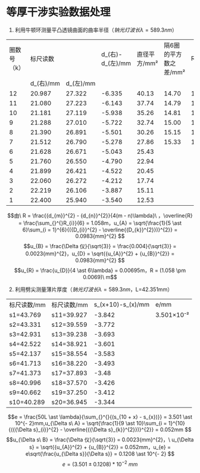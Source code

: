 # 等厚干涉实验数据处理

1.  利用牛顿环测量平凸透镜曲面的曲率半径（$钠光灯波长\lambda = 589.3nm$）

|             |           |           |                  |              |                       |       |                  |
|-------------|-----------|-----------|------------------|--------------|-----------------------|-------|------------------|
| 圈数号（k） | 标尺读数  |           | d_(右)-d_(左)/mm | 直径平方/mm² | 隔6圈的平方数之差/mm² | R/m   | $\overline{R}$/m |
|             | d_(右)/mm | d_(左)/mm |                  |              |                       |       |                  |
| 12          | 20.987    | 27.322    | -6.335           | 40.13        | 14.70                 | 1.039 | 1.058            |
| 11          | 21.080    | 27.223    | -6.143           | 37.74        | 14.79                 | 1.046 |                  |
| 10          | 21.181    | 27.119    | -5.938           | 35.26        | 14.81                 | 1.047 |                  |
| 9           | 21.288    | 27.010    | -5.722           | 32.74        | 15.00                 | 1.061 |                  |
| 8           | 21.390    | 26.891    | -5.501           | 30.26        | 15.15                 | 1.071 |                  |
| 7           | 21.512    | 26.790    | -5.278           | 27.86        | 15.33                 | 1.084 |                  |
| 6           | 21.628    | 26.671    | -5.043           | 25.43        |                       |       |                  |
| 5           | 21.760    | 26.550    | -4.790           | 22.94        |                       |       |                  |
| 4           | 21.899    | 26.421    | -4.522           | 20.45        |                       |       |                  |
| 3           | 22.060    | 26.272    | -4.212           | 17.74        |                       |       |                  |
| 2           | 22.219    | 26.106    | -3.887           | 15.11        |                       |       |                  |
| 1           | 22.400    | 25.940    | -3.540           | 12.53        |                       |       |                  |

$$由\ R = \frac{{d_{m}}^{2} - {d_{n}}^{2}}{4(m - n)\lambda}\ ，\overline{R} = \frac{\sum_{}^{}R_{i}}{6} = 1.058m，u_{A} = \sqrt{\frac{1}{5 \ast 6}\sum_{i = 1}^{6}{({D_{i}}^{2} - \overline{{D_{k}}^{2}})}^{2}} = 0.0983{mm}^{2}
$$$$u_{B} = \frac{\Delta 仪}{\sqrt{3}} = \frac{0.004}{\sqrt{3}} = 0.0023{mm}^{2}，u_{D} = \sqrt{{u_{A}}^{2} + {u_{B}}^{2}} = 0.0983{mm}^{2}
$$$$u_{R} = \frac{u_{D}}{4 \ast 6\lambda} = 0.00695m，R = (1.058 \pm 0.0069)\ m$$

2.  利用劈尖测量薄片厚度（$钠光灯波长\lambda = 589.3nm，$L=42.351mm）

|             |             |                   |            |
|-------------|-------------|-------------------|------------|
| 标尺读数/mm | 标尺读数/mm | s_(x+10)-s_(x)/mm | e/mm       |
| s1=43.769   | s11=39.927  | -3.842            | 3.501×10⁻² |
| s2=43.331   | s12=39.559  | -3.772            |            |
| s3=42.931   | s13=39.238  | -3.693            |            |
| s4=42.522   | s14=38.921  | -3.601            |            |
| s5=42.137   | s15=38.554  | -3.583            |            |
| s6=41.713   | s16=38.220  | -3.493            |            |
| s7=41.373   | s17=37.893  | -3.48             |            |
| s8=40.996   | s18=37.570  | -3.426            |            |
| s9=40.662   | s19=37.250  | -3.412            |            |
| s10=40.289  | s20=36.945  | -3.344            |            |

$$e = \frac{50L \ast \lambda}{\sum_{}^{}{(s_{10 + x} - s_{x})}} = 3.501 \ast 10^{- 2}mm,u_{\Delta s\ A} = \sqrt{\frac{1}{9 \ast 10}\sum_{i = 1}^{10}{({{\Delta s}_{i}}^{2} - \overline{{{\Delta s}_{k}}^{2}})}^{2}} = 0.052mm
$$$$u_{\Delta s\ B} = \frac{\Delta 仪}{\sqrt{3}} = 0.0023{mm}^{2}，\ u_{\Delta s} = \sqrt{{u_{A}}^{2} + {u_{B}}^{2}} = 0.052mm，u_{e} = e\sqrt{\frac{u_{\Delta s}}{\Delta s}} = 0.1208 \ast 10^{- 2}
$$$$e = (3.501 \pm 0.1208) \ast 10^{- 2}\ mm$$
